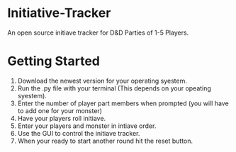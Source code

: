 # Initiative-Tracker
An open source initiave tracker for D&D Parties of 1-5 Players.

# Getting Started
1. Download the newest version for your operating syestem.
2. Run the .py file with your terminal (This depends on your opeating syestem).
3. Enter the number of player part members when prompted (you will have to add one for your monster)
4. Have your players roll initiave.
5. Enter your players and monster in intiave order.
6. Use the GUI to control the initiave tracker.
7. When your ready to start another round hit the reset button.
